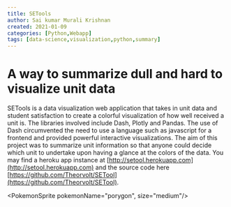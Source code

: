 ```yaml
---
title: SETools
author: Sai kumar Murali Krishnan
created: 2021-01-09
categories: [Python,Webapp]
tags: [data-science,visualization,python,summary]
---
```


<script>
import PokemonSprite from '$lib/components/pkmn/pokemon.svelte'
import Sprite from '$lib/components/pkmn/sprite.svelte'
import Framed from '$lib/components/pkmn/frame.svelte'
</script>

# A way to summarize dull and hard to visualize unit data

SETools is a data visualization web application that takes in unit data and student satisfaction to create a colorful visualization of how well received a unit is. The libraries involved include Dash, Plotly and Pandas. The use of Dash circumvented the need to use a language such as javascript for a frontend and provided powerful interactive visualizations. The aim of this project was to summarize unit information so that anyone could decide which unit to undertake upon having a glance at the colors of the data. You may find a heroku app instance at [http://setool.herokuapp.com](http://setool.herokuapp.com) and the source code here [https://github.com/Theorvolt/SETool](https://github.com/Theorvolt/SETool).


<PokemonSprite pokemonName="porygon", size="medium"/>
